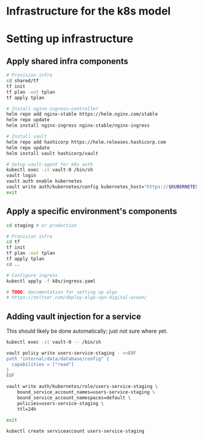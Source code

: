 # Infrastructure for the k8s model

# Setting up infrastructure

## Apply shared infra components
```sh
# Provision infra
cd shared/tf
tf init
tf plan -out tplan
tf apply tplan

# Install nginx-ingress-controller
helm repo add nginx-stable https://helm.nginx.com/stable
helm repo update
helm install nginx-ingress nginx-stable/nginx-ingress

# Install vault
helm repo add hashicorp https://helm.releases.hashicorp.com
helm repo update
helm install vault hashicorp/vault

# Setup vault-agent for k8s auth
kubectl exec -it vault-0 /bin/sh
vault login
vault auth enable kubernetes
vault write auth/kubernetes/config kubernetes_host="https://$KUBERNETES_PORT_443_TCP_ADDR:443"
exit
```

## Apply a specific environment's components
```sh
cd staging # or production

# Provision infra
cd tf
tf init
tf plan -out tplan
tf apply tplan
cd ..

# Configure ingress
kubectl apply -f k8s/ingress.yaml

# TODO: documentation for setting up algo
# https://zeltser.com/deploy-algo-vpn-digital-ocean/
```


## Adding vault injection for a service
This should likely be done automatically; just not sure where yet.
```sh
kubectl exec -it vault-0 -- /bin/sh

vault policy write users-service-staging - <<EOF
path "internal/data/database/config" {
  capabilities = ["read"]
}
EOF

vault write auth/kubernetes/role/users-service-staging \
    bound_service_account_names=users-service-staging \
    bound_service_account_namespaces=default \
    policies=users-service-staging \
    ttl=24h

exit

kubectl create serviceaccount users-service-staging
```
